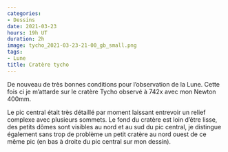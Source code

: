 ```yaml
---
categories:
- Dessins
date: 2021-03-23
hours: 19h UT
duration: 2h
image: tycho_2021-03-23-21-00_gb_small.png
tags:
- Lune
title: Cratère tycho
---
```

De nouveau de très bonnes conditions pour l’observation de la Lune. Cette fois ci je m’attarde sur le cratère Tycho observé à 742x avec mon Newton 400mm.

Le pic central était très détaillé par moment laissant entrevoir un relief complexe avec plusieurs sommets. Le fond du cratère est loin d’être lisse, des petits dômes sont visibles au nord et au sud du pic central, je distingue également sans trop de problème un petit cratère au nord ouest de ce même pic (en bas à droite du pic central sur mon dessin).